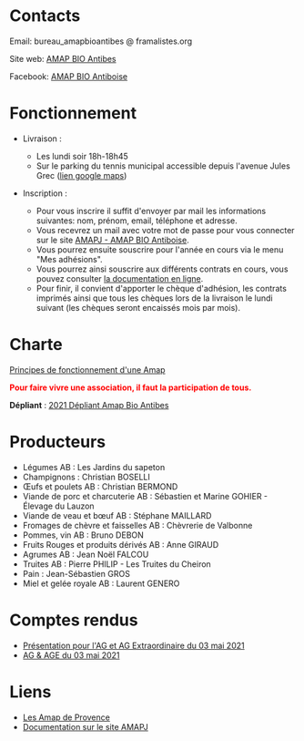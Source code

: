 # Contacts

Email: bureau_amapbioantibes @ framalistes.org

Site web: [AMAP BIO Antibes](https://amapbioantibes.github.io/)

Facebook: [AMAP BIO Antiboise](https://www.facebook.com/groups/592762787877541)

# Fonctionnement

- Livraison :

  - Les lundi soir 18h-18h45
  - Sur le parking du tennis municipal accessible depuis l'avenue Jules Grec ([lien google maps](https://www.google.fr/maps/place/43%C2%B035'32.1%22N+7%C2%B007'07.7%22E/@43.592254,7.1177087,436m/data=!3m2!1e3!4b1!4m6!3m5!1s0x0:0x0!7e2!8m2!3d43.5922535!4d7.118803))

- Inscription :
  - Pour vous inscrire il suffit d'envoyer par mail les informations suivantes: nom, prénom, email, téléphone et adresse.
  - Vous recevrez un mail avec votre mot de passe pour vous connecter sur le site [AMAPJ - AMAP BIO Antiboise](https://contrats.amapj.fr/c/antibes).
  - Vous pourrez ensuite souscrire pour l'année en cours via le menu "Mes adhésions".
  - Vous pourrez ainsi souscrire aux différents contrats en cours, vous pouvez consulter [la documentation en ligne](https://amapj.fr/docs_utilisateur_adherent.html).
  - Pour finir, il convient d'apporter le chèque d'adhésion, les contrats imprimés ainsi que tous les chèques lors de la livraison le lundi suivant (les chèques seront encaissés mois par mois).

# Charte

[Principes de fonctionnement d'une Amap](https://www.lesamapdeprovence.org/-La-Charte-des-AMAP,231-.html 'vers la charte')

**<span style="color:red">Pour faire vivre une association, il faut la participation de tous.</span>**

**Dépliant** : [2021 Dépliant Amap Bio Antibes](2021_Flyer_AMAP_Bio_Antibes_a4.pdf 'Dépliant')

# Producteurs

- Légumes AB : Les Jardins du sapeton
- Champignons : Christian BOSELLI
- Œufs et poulets AB : Christian BERMOND
- Viande de porc et charcuterie AB : Sébastien et Marine GOHIER - Élevage du Lauzon
- Viande de veau et bœuf AB : Stéphane MAILLARD
- Fromages de chèvre et faisselles AB : Chèvrerie de Valbonne
- Pommes, vin AB : Bruno DEBON
- Fruits Rouges et produits dérivés AB : Anne GIRAUD
- Agrumes AB : Jean Noël FALCOU
- Truites AB : Pierre PHILIP - Les Truites du Cheiron
- Pain : Jean-Sébastien GROS
- Miel et gelée royale AB : Laurent GENERO

# Comptes rendus

- [Présentation pour l'AG et AG Extraordinaire du 03 mai 2021](2021-05-03_presentation.md)
- [AG & AGE du 03 mai 2021](cr.md)

# Liens

- [Les Amap de Provence](https://www.lesamapdeprovence.org/ 'Lien vers les Amap de Provence')
- [Documentation sur le site AMAPJ](https://amapj.fr/docs_utilisateur_adherent.html 'Lien vers la documentation AMAPJ')
